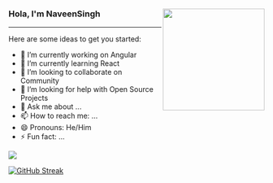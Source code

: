 ### Hola, I'm NaveenSingh  <img align="right" src="https://camo.githubusercontent.com/58502bc6910820c71f8cd9f3a6640c7d5374b4f752d4fdc5c4e79bdbd4fe4726/68747470733a2f2f6d656469612e67697068792e636f6d2f6d656469612f62634b6d49576b554d436a566d2f67697068792e676966" width="200&quot;" data-canonical-src="https://media.giphy.com/media/bcKmIWkUMCjVm/giphy.gif" style="max-width: 100%;">
<hr>


Here are some ideas to get you started:

- 🔭 I’m currently working on Angular
- 🌱 I’m currently learning React
- 👯 I’m looking to collaborate on Community
- 🤔 I’m looking for help with Open Source Projects
- 💬 Ask me about ... 
- 📫 How to reach me: ...
- 😄 Pronouns: He/Him
- ⚡ Fun fact: ... 


<img src="https://github-readme-stats.vercel.app/api?username=dnaveensingh&include_all_commits=true&theme=chartreuse-dark">


[![GitHub Streak](https://github-readme-streak-stats.herokuapp.com?user=dnaveensingh&theme=chartreuse-dark&hide_border=true&date_format=j%20M%5B%20Y%5D)](https://git.io/streak-stats)
